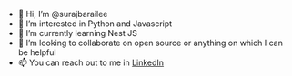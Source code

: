 - 👋 Hi, I’m @surajbarailee
- 👀 I’m interested in Python and Javascript
- 🌱 I’m currently learning Nest JS
- 💞️ I’m looking to collaborate on open source or anything on which I can be helpful
- 📫 You can reach out to me in  [LinkedIn](https://www.linkedin.com/in/surajbarailee/)

<!---
surajbarailee/surajbarailee is a ✨ special ✨ repository because its `README.md` (this file) appears on your GitHub profile.
You can click the Preview link to take a look at your changes.
--->
